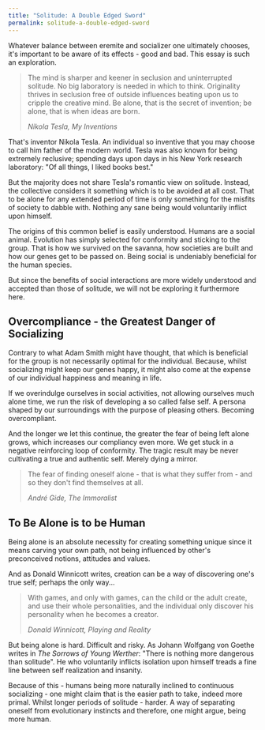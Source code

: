 ```yaml
---
title: "Solitude: A Double Edged Sword"
permalink: solitude-a-double-edged-sword
---
```


Whatever balance between eremite and socializer one ultimately chooses, it's important to be aware of its effects - good and bad. This essay is such an exploration.

> The mind is sharper and keener in seclusion and uninterrupted solitude. No big laboratory is needed in which to think. Originality thrives in seclusion free of outside influences beating upon us to cripple the creative mind. Be alone, that is the secret of invention; be alone, that is when ideas are born.
> 
> <cite>Nikola Tesla, _My Inventions_</cite>

That's inventor Nikola Tesla. An individual so inventive that you may choose to call him father of the modern world. Tesla was also known for being extremely reclusive; spending days upon days in his New York research laboratory: "Of all things, I liked books best."

But the majority does not share Tesla's romantic view on solitude. Instead, the collective considers it something which is to be avoided at all cost. That to be alone for any extended period of time is only something for the misfits of society to dabble with. Nothing any sane being would voluntarily inflict upon himself.

The origins of this common belief is easily understood. Humans are a social animal. Evolution has simply selected for conformity and sticking to the group. That is how we survived on the savanna, how societies are built and how our genes get to be passed on. Being social is undeniably beneficial for the human species.

But since the benefits of social interactions are more widely understood and accepted than those of solitude, we will not be exploring it furthermore here.

## Overcompliance - the Greatest Danger of Socializing

Contrary to what Adam Smith might have thought, that which is beneficial for the group is not necessarily optimal for the individual. Because, whilst socializing might keep our genes happy, it might also come at the expense of our individual happiness and meaning in life.

If we overindulge ourselves in social activities, not allowing ourselves much alone time, we run the risk of developing a so called false self. A persona shaped by our surroundings with the purpose of pleasing others. Becoming overcompliant.

And the longer we let this continue, the greater the fear of being left alone grows, which increases our compliancy even more. We get stuck in a negative reinforcing loop of conformity. The tragic result may be never cultivating a true and authentic self. Merely dying a mirror.

> The fear of finding oneself alone - that is what they suffer from - and so they don't find themselves at all.
> 
> <cite>André Gide, _The Immoralist_</cite>

## To Be Alone is to be Human

Being alone is an absolute necessity for creating something unique since it means carving your own path, not being influenced by other's preconceived notions, attitudes and values.

And as Donald Winnicott writes, creation can be a way of discovering one's true self; perhaps the only way...

> With games, and only with games, can the child or the adult create, and use their whole personalities, and the individual only discover his personality when he becomes a creator.
> 
> <cite>Donald Winnicott, Playing and Reality</cite>

But being alone is hard. Difficult and risky. As Johann Wolfgang von Goethe writes in _The Sorrows of Young Werther_: "There is nothing more dangerous than solitude". He who voluntarily inflicts isolation upon himself treads a fine line between self realization and insanity.

Because of this - humans being more naturally inclined to continuous socializing - one might claim that is the easier path to take, indeed more primal. Whilst longer periods of solitude - harder. A way of separating oneself from evolutionary instincts and therefore, one might argue, being more human.
